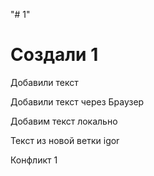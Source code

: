 "# 1" 
# Создали 1
Добавили текст

Добавили текст через Браузер

Добавим текст локально

Текст из новой ветки igor

Конфликт 1
